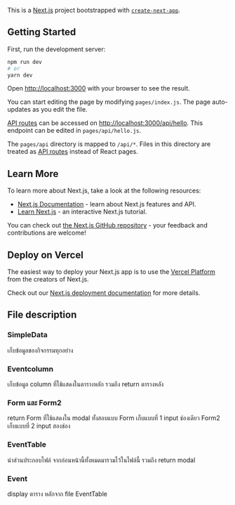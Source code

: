 This is a [Next.js](https://nextjs.org/) project bootstrapped with [`create-next-app`](https://github.com/vercel/next.js/tree/canary/packages/create-next-app).

## Getting Started

First, run the development server:

```bash
npm run dev
# or
yarn dev
```

Open [http://localhost:3000](http://localhost:3000) with your browser to see the result.

You can start editing the page by modifying `pages/index.js`. The page auto-updates as you edit the file.

[API routes](https://nextjs.org/docs/api-routes/introduction) can be accessed on [http://localhost:3000/api/hello](http://localhost:3000/api/hello). This endpoint can be edited in `pages/api/hello.js`.

The `pages/api` directory is mapped to `/api/*`. Files in this directory are treated as [API routes](https://nextjs.org/docs/api-routes/introduction) instead of React pages.

## Learn More

To learn more about Next.js, take a look at the following resources:

- [Next.js Documentation](https://nextjs.org/docs) - learn about Next.js features and API.
- [Learn Next.js](https://nextjs.org/learn) - an interactive Next.js tutorial.

You can check out [the Next.js GitHub repository](https://github.com/vercel/next.js/) - your feedback and contributions are welcome!

## Deploy on Vercel

The easiest way to deploy your Next.js app is to use the [Vercel Platform](https://vercel.com/new?utm_medium=default-template&filter=next.js&utm_source=create-next-app&utm_campaign=create-next-app-readme) from the creators of Next.js.

Check out our [Next.js deployment documentation](https://nextjs.org/docs/deployment) for more details.

## File description
###  SimpleData

เก็บข้อมูลของกิจกรรมทุกอย่าง

### Eventcolumn

เก็บข้อมูล column ที่ใช้แสดงในตารางหลัก รวมถึง return ตารางหลัง

### Form และ Form2

return Form ที่ใช้แสดงใน modal ทั้งสอบแบบ
Form เก็บแบบที่ 1 input ช่องเดียว
Form2 เก็บแบบที่ 2 input สองช่อง 
### EventTable 

นำส่วนประกอบไฟล์ จากก่อนหน้านี้ทั้งหมดมารวมไว้ในไฟล์นี้ รวมถึง return modal 
### Event 
display ตาราง หลักจาก file EventTable